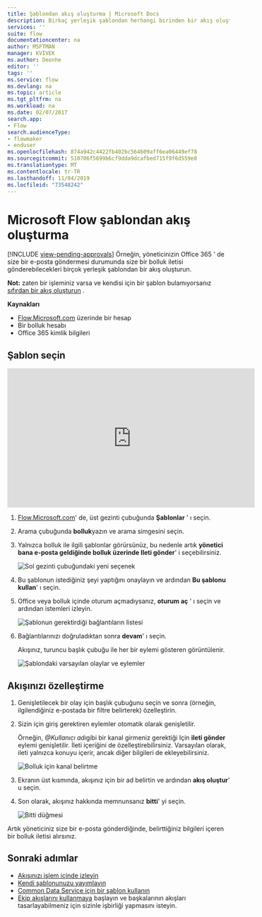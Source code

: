 ```yaml
---
title: Şablondan akış oluşturma | Microsoft Docs
description: Birkaç yerleşik şablondan herhangi birinden bir akış oluşturun.
services: ''
suite: flow
documentationcenter: na
author: MSFTMAN
manager: KVIVEK
ms.author: Deonhe
editor: ''
tags: ''
ms.service: flow
ms.devlang: na
ms.topic: article
ms.tgt_pltfrm: na
ms.workload: na
ms.date: 02/07/2017
search.app:
- Flow
search.audienceType:
- flowmaker
- enduser
ms.openlocfilehash: 874a942c4422fb402bc564609aff6ea06449ef78
ms.sourcegitcommit: 510706f5699b6cf9dda9dcafbed715f9f6d559e8
ms.translationtype: MT
ms.contentlocale: tr-TR
ms.lasthandoff: 11/04/2019
ms.locfileid: "73548242"
---
```

# <a name="create-a-flow-from-a-template-in-microsoft-flow"></a>Microsoft Flow şablondan akış oluşturma
[!INCLUDE [view-pending-approvals](includes/cc-rebrand.md)]
Örneğin, yöneticinizin Office 365 ' de size bir e-posta göndermesi durumunda size bir bolluk iletisi gönderebilecekleri birçok yerleşik şablondan bir akış oluşturun.

**Not:** zaten bir işleminiz varsa ve kendisi için bir şablon bulamıyorsanız [sıfırdan bir akış oluşturun](get-started-logic-flow.md) .

**Kaynakları**

* [Flow.Microsoft.com](https://flow.microsoft.com) üzerinde bir hesap
* Bir bolluk hesabı
* Office 365 kimlik bilgileri

## <a name="choose-a-template"></a>Şablon seçin
<iframe width="560" height="315" src="https://www.youtube.com/embed/ZJK8cYdjAic?list=PL8nfc9haGeb55I9wL9QnWyHp3ctU2_ThF" frameborder="0" allowfullscreen></iframe>

1. [Flow.Microsoft.com](https://flow.microsoft.com)' de, üst gezinti çubuğunda **Şablonlar** ' ı seçin.
2. Arama çubuğunda **bolluk**yazın ve arama simgesini seçin.
3. Yalnızca bolluk ile ilgili şablonlar görürsünüz, bu nedenle artık **yönetici bana e-posta geldiğinde bolluk üzerinde Ileti gönder**' i seçebilirsiniz.
   
    ![Sol gezinti çubuğundaki yeni seçenek](./media/get-started-logic-template/select-template.png)
4. Bu şablonun istediğiniz şeyi yaptığını onaylayın ve ardından **Bu şablonu kullan**' ı seçin.
5. Office veya bolluk içinde oturum açmadıysanız, **oturum aç** ' ı seçin ve ardından istemleri izleyin.
   
    ![Şablonun gerektirdiği bağlantıların listesi](./media/get-started-logic-template/confirm-connections.png)
6. Bağlantılarınızı doğruladıktan sonra **devam**' ı seçin.
   
    Akışınız, turuncu başlık çubuğu ile her bir eylemi gösteren görüntülenir.
   
    ![Şablondaki varsayılan olaylar ve eylemler](./media/get-started-logic-template/template-default.png)

## <a name="customize-your-flow"></a>Akışınızı özelleştirme
1. Genişletilecek bir olay için başlık çubuğunu seçin ve sonra (örneğin, ilgilendiğiniz e-postada bir filtre belirterek) özelleştirin.
2. Sizin için giriş gerektiren eylemler otomatik olarak genişletilir.
   
    Örneğin, *\@Kullanıcı adı*gibi bir kanal girmeniz gerektiği Için **ileti gönder** eylemi genişletilir. İleti içeriğini de özelleştirebilirsiniz. Varsayılan olarak, ileti yalnızca konuyu içerir, ancak diğer bilgileri de ekleyebilirsiniz.
   
    ![Bolluk için kanal belirtme](./media/get-started-logic-template/specify-keyword.png)
3. Ekranın üst kısmında, akışınız için bir ad belirtin ve ardından **akış oluştur**' u seçin.
4. Son olarak, akışınız hakkında memnunsanız **bitti**' yi seçin.
   
    ![Bitti düğmesi](./media/get-started-logic-template/done.png)

Artık yöneticiniz size bir e-posta gönderdiğinde, belirttiğiniz bilgileri içeren bir bolluk iletisi alırsınız.

## <a name="next-steps"></a>Sonraki adımlar
* [Akışınızı işlem içinde izleyin](see-a-flow-run.md)
* [Kendi şablonunuzu yayımlayın](publish-a-template.md)
* [Common Data Service için bir şablon kullanın](common-data-model-intro.md)
* [Ekip akışlarını kullanmaya](create-team-flows.md) başlayın ve başkalarının akışları tasarlayabilmeniz için sizinle işbirliği yapmasını isteyin.

